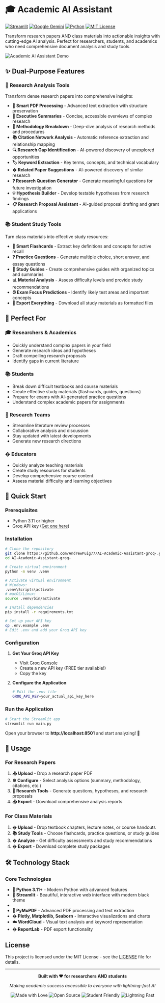 # 🎓 Academic AI Assistant

[![Streamlit](https://img.shields.io/badge/Built%20with-Streamlit-FF6B6B)](https://streamlit.io/)
[![Google Gemini](https://img.shields.io/badge/Powered%20by-Google%20Gemini-4285F4)](https://ai.google.dev/)
[![Python](https://img.shields.io/badge/Python-3.11+-3776AB)](https://python.org/)
[![MIT License](https://img.shields.io/badge/License-MIT-green.svg)](LICENSE)

Transform research papers AND class materials into actionable insights with cutting-edge AI analysis. Perfect for researchers, students, and academics who need comprehensive document analysis and study tools.

![Academic AI Assistant Demo](https://via.placeholder.com/800x400/1f77b4/ffffff?text=Academic+AI+Assistant)

## ✨ Dual-Purpose Features

### 🔬 **Research Analysis Tools**
Transform dense research papers into comprehensive insights:

- **📄 Smart PDF Processing** - Advanced text extraction with structure preservation
- **📝 Executive Summaries** - Concise, accessible overviews of complex research  
- **🔬 Methodology Breakdown** - Deep-dive analysis of research methods and procedures
- **📚 Citation Network Analysis** - Automatic reference extraction and relationship mapping
- **🔍 Research Gap Identification** - AI-powered discovery of unexplored opportunities
- **🏷️ Keyword Extraction** - Key terms, concepts, and technical vocabulary
- **� Related Paper Suggestions** - AI-powered discovery of similar research
- **❓ Research Question Generator** - Generate meaningful questions for future investigation
- **💡 Hypothesis Builder** - Develop testable hypotheses from research findings
- **📋 Research Proposal Assistant** - AI-guided proposal drafting and grant applications

### 📚 **Student Study Tools** 
Turn class materials into effective study resources:

- **📇 Smart Flashcards** - Extract key definitions and concepts for active recall
- **❓ Practice Questions** - Generate multiple choice, short answer, and essay questions
- **📖 Study Guides** - Create comprehensive guides with organized topics and summaries
- **📊 Material Analysis** - Assess difficulty levels and provide study recommendations
- **⏰ Exam Focus Predictions** - Identify likely test areas and important concepts
- **💾 Export Everything** - Download all study materials as formatted files

## 🎯 **Perfect For**

### 🎓 **Researchers & Academics**
- Quickly understand complex papers in your field
- Generate research ideas and hypotheses
- Draft compelling research proposals
- Identify gaps in current literature

### 📚 **Students** 
- Break down difficult textbooks and course materials
- Create effective study materials (flashcards, guides, questions)
- Prepare for exams with AI-generated practice questions
- Understand complex academic papers for assignments

### 🔬 **Research Teams**
- Streamline literature review processes
- Collaborative analysis and discussion
- Stay updated with latest developments
- Generate new research directions

### � **Educators**
- Quickly analyze teaching materials
- Create study resources for students
- Develop comprehensive course content
- Assess material difficulty and learning objectives

## 🚀 Quick Start

### Prerequisites
- Python 3.11 or higher
- Groq API key ([Get one here](https://console.groq.com/keys))

### Installation

```bash
# Clone the repository
git clone https://github.com/AndrewPuig77/AI-Academic-Assistant-groq-.git
cd AI-Academic-Assistant-groq-

# Create virtual environment
python -m venv .venv

# Activate virtual environment
# Windows:
.venv\Scripts\activate
# macOS/Linux:
source .venv/bin/activate

# Install dependencies
pip install -r requirements.txt

# Set up your API key
cp .env.example .env
# Edit .env and add your Groq API key
```

### Configuration

1. **Get Your Groq API Key**
   - Visit [Groq Console](https://console.groq.com/keys)
   - Create a new API key (FREE tier available!)
   - Copy the key

2. **Configure the Application**
   ```bash
   # Edit the .env file
   GROQ_API_KEY=your_actual_api_key_here
   ```

### Run the Application

```bash
# Start the Streamlit app
streamlit run main.py
```

Open your browser to **http://localhost:8501** and start analyzing! 🎉

## 📖 Usage

### For Research Papers
1. **📤 Upload** - Drop a research paper PDF
2. **⚙️ Configure** - Select analysis options (summary, methodology, citations, etc.)
3. **🔬 Research Tools** - Generate questions, hypotheses, and research proposals
4. **📥 Export** - Download comprehensive analysis reports

### For Class Materials  
1. **� Upload** - Drop textbook chapters, lecture notes, or course handouts
2. **📚 Study Tools** - Choose flashcards, practice questions, or study guides
3. **� Analyze** - Get difficulty assessments and study recommendations
4. **� Export** - Download complete study packages

## 🛠️ Technology Stack

### Core Technologies
- **🐍 Python 3.11+** - Modern Python with advanced features
- **🎨 Streamlit** - Beautiful, interactive web interface with modern black theme
-
- **📄 PyMuPDF** - Advanced PDF processing and text extraction
- **� Plotly, Matplotlib, Seaborn** - Interactive visualizations and charts
- **☁️ WordCloud** - Visual text analysis and keyword representation
- **� ReportLab** - PDF export functionality

##  License

This project is licensed under the MIT License - see the [LICENSE](LICENSE) file for details.

---

<div align="center">
  <p><strong>Built with ❤️ for researchers AND students</strong></p>
  <p><em>Making academic success accessible to everyone with lightning-fast AI</em></p>
  
  ![Made with Love](https://img.shields.io/badge/Made%20with-❤️-red.svg)
  ![Open Source](https://img.shields.io/badge/Open%20Source-💚-brightgreen.svg)
  ![Student Friendly](https://img.shields.io/badge/Student-Friendly-blue.svg)
  ![Lightning Fast](https://img.shields.io/badge/Lightning-Fast-yellow.svg)
</div>
